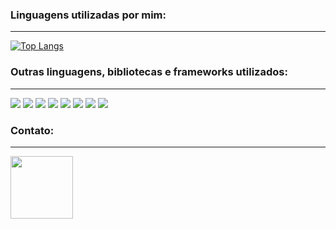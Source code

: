 ### Linguagens utilizadas por mim:
-----

[![Top Langs](https://github-readme-stats.vercel.app/api/top-langs/?username=silvatheus01&layout=compact&langs_count=10&theme=vision-friendly-dark)](https://github.com/anuraghazra/github-readme-stats)

### Outras linguagens, bibliotecas e frameworks utilizados:
-----
<div id="container" style="flex">
  <img src="https://img.shields.io/badge/Django-092E20?style=for-the-badge&logo=django&logoColor=white" heigth="80" />
  <img src="https://img.shields.io/badge/React-20232A?style=for-the-badge&logo=react&logoColor=61DAFB" heigth="80" />
  <img src="https://img.shields.io/badge/spring-%236DB33F.svg?style=for-the-badge&logo=spring&logoColor=white"/>
  <img src="https://img.shields.io/badge/Python-3776AB?style=for-the-badge&logo=python&logoColor=white" heigth="80" />
  <img src="https://img.shields.io/badge/Java-ED8B00?style=for-the-badge&logo=java&logoColor=white" heigth="80"/>
  <img src="https://img.shields.io/badge/C-00599C?style=for-the-badge&logo=c&logoColor=white" heigth="80"/>  
  <img src="https://img.shields.io/badge/-Julia-9558B2?style=for-the-badge&logo=julia&logoColor=white" />
  <img src="https://img.shields.io/badge/javascript-%23323330.svg?style=for-the-badge&logo=javascript&logoColor=%23F7DF1E" />
<div/>
  

### Contato:
-----
  
<a href="https://linkedin.com/in/matheus-silva-020b74144" target="_blank">
<img src="https://img.shields.io/badge/LinkedIn-0077B5?style=for-the-badge&logo=linkedin&logoColor=white" width="100" />
</a>
